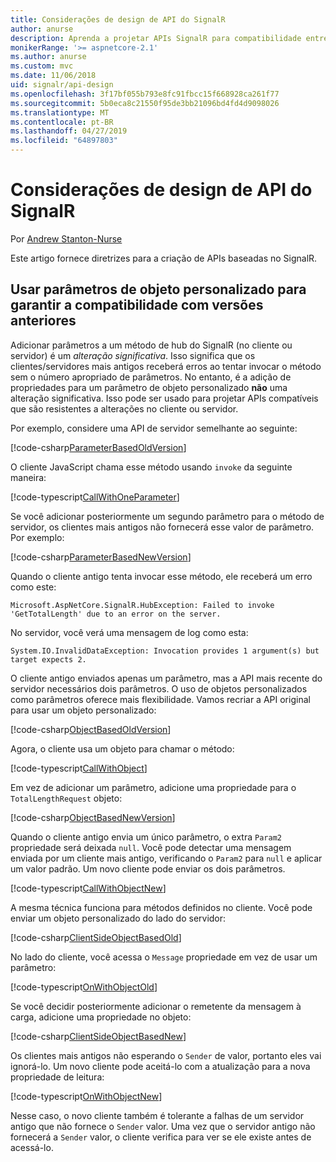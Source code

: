 ```yaml
---
title: Considerações de design de API do SignalR
author: anurse
description: Aprenda a projetar APIs SignalR para compatibilidade entre versões do seu aplicativo.
monikerRange: '>= aspnetcore-2.1'
ms.author: anurse
ms.custom: mvc
ms.date: 11/06/2018
uid: signalr/api-design
ms.openlocfilehash: 3f17bf055b793e8fc91fbcc15f668928ca261f77
ms.sourcegitcommit: 5b0eca8c21550f95de3bb21096bd4fd4d9098026
ms.translationtype: MT
ms.contentlocale: pt-BR
ms.lasthandoff: 04/27/2019
ms.locfileid: "64897803"
---
```

# <a name="signalr-api-design-considerations"></a>Considerações de design de API do SignalR

Por [Andrew Stanton-Nurse](https://twitter.com/anurse)

Este artigo fornece diretrizes para a criação de APIs baseadas no SignalR.

## <a name="use-custom-object-parameters-to-ensure-backwards-compatibility"></a>Usar parâmetros de objeto personalizado para garantir a compatibilidade com versões anteriores

Adicionar parâmetros a um método de hub do SignalR (no cliente ou servidor) é um *alteração significativa*. Isso significa que os clientes/servidores mais antigos receberá erros ao tentar invocar o método sem o número apropriado de parâmetros. No entanto, é a adição de propriedades para um parâmetro de objeto personalizado **não** uma alteração significativa. Isso pode ser usado para projetar APIs compatíveis que são resistentes a alterações no cliente ou servidor.

Por exemplo, considere uma API de servidor semelhante ao seguinte:

[!code-csharp[ParameterBasedOldVersion](api-design/sample/Samples.cs?name=ParameterBasedOldVersion)]

O cliente JavaScript chama esse método usando `invoke` da seguinte maneira:

[!code-typescript[CallWithOneParameter](api-design/sample/Samples.ts?name=CallWithOneParameter)]

Se você adicionar posteriormente um segundo parâmetro para o método de servidor, os clientes mais antigos não fornecerá esse valor de parâmetro. Por exemplo:

[!code-csharp[ParameterBasedNewVersion](api-design/sample/Samples.cs?name=ParameterBasedNewVersion)]

Quando o cliente antigo tenta invocar esse método, ele receberá um erro como este:

```
Microsoft.AspNetCore.SignalR.HubException: Failed to invoke 'GetTotalLength' due to an error on the server.
```

No servidor, você verá uma mensagem de log como esta:

```
System.IO.InvalidDataException: Invocation provides 1 argument(s) but target expects 2.
```

O cliente antigo enviados apenas um parâmetro, mas a API mais recente do servidor necessários dois parâmetros. O uso de objetos personalizados como parâmetros oferece mais flexibilidade. Vamos recriar a API original para usar um objeto personalizado:

[!code-csharp[ObjectBasedOldVersion](api-design/sample/Samples.cs?name=ObjectBasedOldVersion)]

Agora, o cliente usa um objeto para chamar o método:

[!code-typescript[CallWithObject](api-design/sample/Samples.ts?name=CallWithObject)]

Em vez de adicionar um parâmetro, adicione uma propriedade para o `TotalLengthRequest` objeto:

[!code-csharp[ObjectBasedNewVersion](api-design/sample/Samples.cs?name=ObjectBasedNewVersion&highlight=4,9-13)]

Quando o cliente antigo envia um único parâmetro, o extra `Param2` propriedade será deixada `null`. Você pode detectar uma mensagem enviada por um cliente mais antigo, verificando o `Param2` para `null` e aplicar um valor padrão. Um novo cliente pode enviar os dois parâmetros.

[!code-typescript[CallWithObjectNew](api-design/sample/Samples.ts?name=CallWithObjectNew)]

A mesma técnica funciona para métodos definidos no cliente. Você pode enviar um objeto personalizado do lado do servidor:

[!code-csharp[ClientSideObjectBasedOld](api-design/sample/Samples.cs?name=ClientSideObjectBasedOld)]

No lado do cliente, você acessa o `Message` propriedade em vez de usar um parâmetro:

[!code-typescript[OnWithObjectOld](api-design/sample/Samples.ts?name=OnWithObjectOld)]

Se você decidir posteriormente adicionar o remetente da mensagem à carga, adicione uma propriedade no objeto:

[!code-csharp[ClientSideObjectBasedNew](api-design/sample/Samples.cs?name=ClientSideObjectBasedNew&highlight=5)]

Os clientes mais antigos não esperando o `Sender` de valor, portanto eles vai ignorá-lo. Um novo cliente pode aceitá-lo com a atualização para a nova propriedade de leitura:

[!code-typescript[OnWithObjectNew](api-design/sample/Samples.ts?name=OnWithObjectNew&highlight=2-5)]

Nesse caso, o novo cliente também é tolerante a falhas de um servidor antigo que não fornece o `Sender` valor. Uma vez que o servidor antigo não fornecerá a `Sender` valor, o cliente verifica para ver se ele existe antes de acessá-lo.
